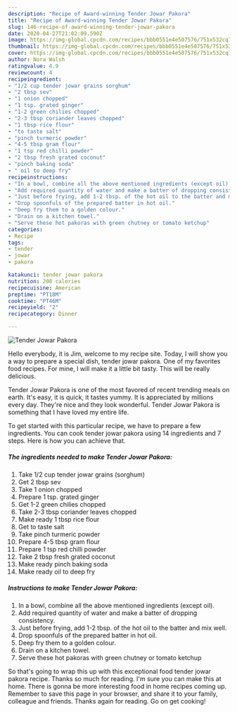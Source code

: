 ```yaml
---
description: "Recipe of Award-winning Tender Jowar Pakora"
title: "Recipe of Award-winning Tender Jowar Pakora"
slug: 146-recipe-of-award-winning-tender-jowar-pakora
date: 2020-04-27T21:02:09.590Z
image: https://img-global.cpcdn.com/recipes/bbb0551e4e507576/751x532cq70/tender-jowar-pakora-recipe-main-photo.jpg
thumbnail: https://img-global.cpcdn.com/recipes/bbb0551e4e507576/751x532cq70/tender-jowar-pakora-recipe-main-photo.jpg
cover: https://img-global.cpcdn.com/recipes/bbb0551e4e507576/751x532cq70/tender-jowar-pakora-recipe-main-photo.jpg
author: Nora Walsh
ratingvalue: 4.9
reviewcount: 4
recipeingredient:
- "1/2 cup tender jowar grains sorghum"
- "2 tbsp sev"
- "1 onion chopped"
- "1 tsp. grated ginger"
- "1-2 green chilies chopped"
- "2-3 tbsp coriander leaves chopped"
- "1 tbsp rice flour"
- "to taste salt"
- "pinch turmeric powder"
- "4-5 tbsp gram flour"
- "1 tsp red chilli powder"
- "2 tbsp fresh grated coconut"
- "pinch baking soda"
- " oil to deep fry"
recipeinstructions:
- "In a bowl, combine all the above mentioned ingredients (except oil)."
- "Add required quantity of water and make a batter of dropping consistency."
- "Just before frying, add 1-2 tbsp. of the hot oil to the batter and mix well."
- "Drop spoonfuls of the prepared batter in hot oil."
- "Deep fry them to a golden colour."
- "Drain on a kitchen towel."
- "Serve these hot pakoras with green chutney or tomato ketchup"
categories:
- Recipe
tags:
- tender
- jowar
- pakora

katakunci: tender jowar pakora 
nutrition: 208 calories
recipecuisine: American
preptime: "PT18M"
cooktime: "PT46M"
recipeyield: "2"
recipecategory: Dinner

---
```



![Tender Jowar Pakora](https://img-global.cpcdn.com/recipes/bbb0551e4e507576/751x532cq70/tender-jowar-pakora-recipe-main-photo.jpg)

Hello everybody, it is Jim, welcome to my recipe site. Today, I will show you a way to prepare a special dish, tender jowar pakora. One of my favorites food recipes. For mine, I will make it a little bit tasty. This will be really delicious.



Tender Jowar Pakora is one of the most favored of recent trending meals on earth. It's easy, it is quick, it tastes yummy. It is appreciated by millions every day. They're nice and they look wonderful. Tender Jowar Pakora is something that I have loved my entire life.


To get started with this particular recipe, we have to prepare a few ingredients. You can cook tender jowar pakora using 14 ingredients and 7 steps. Here is how you can achieve that.

##### The ingredients needed to make Tender Jowar Pakora:

1. Take 1/2 cup tender jowar grains (sorghum)
1. Get 2 tbsp sev
1. Take 1 onion chopped
1. Prepare 1 tsp. grated ginger
1. Get 1-2 green chilies chopped
1. Take 2-3 tbsp coriander leaves chopped
1. Make ready 1 tbsp rice flour
1. Get to taste salt
1. Take pinch turmeric powder
1. Prepare 4-5 tbsp gram flour
1. Prepare 1 tsp red chilli powder
1. Take 2 tbsp fresh grated coconut
1. Make ready pinch baking soda
1. Make ready  oil to deep fry




##### Instructions to make Tender Jowar Pakora:

1. In a bowl, combine all the above mentioned ingredients (except oil).
1. Add required quantity of water and make a batter of dropping consistency.
1. Just before frying, add 1-2 tbsp. of the hot oil to the batter and mix well.
1. Drop spoonfuls of the prepared batter in hot oil.
1. Deep fry them to a golden colour.
1. Drain on a kitchen towel.
1. Serve these hot pakoras with green chutney or tomato ketchup




So that's going to wrap this up with this exceptional food tender jowar pakora recipe. Thanks so much for reading. I'm sure you can make this at home. There is gonna be more interesting food in home recipes coming up. Remember to save this page in your browser, and share it to your family, colleague and friends. Thanks again for reading. Go on get cooking!

